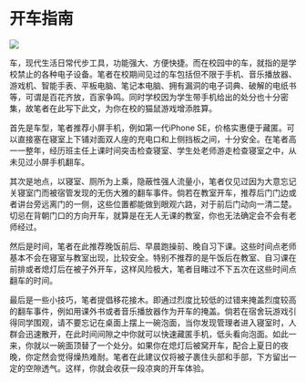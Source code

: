# 开车指南
![](https://img.shields.io/badge/Auther-wandleshen-blue.svg)

车，现代生活日常代步工具，功能强大、方便快捷。而在校园中的车，就指的是学校禁止的各种电子设备。笔者在校期间见过的车包括但不限于手机、音乐播放器、游戏机、智能手表、平板电脑、笔记本电脑、拥有漏洞的电子词典、破解的电纸书等，可谓是百花齐放，百家争鸣。同时学校因为学生带手机给出的处分也十分密集，故笔者在此写下此文，为你在校的猫鼠游戏增添胜算。

首先是车型，笔者推荐小屏手机，例如第一代iPhone SE，价格实惠便于藏匿。可以直接塞在寝室上下铺对面双人座的充电口和上侧挡板之间，十分安全。在笔者高一一整年，经历班主任上课时间突击检查寝室、学生处老师游走检查寝室之中，从未见过小屏手机翻车。

其次是地点，以寝室、厕所为上乘，隐蔽性强人流量小，笔者仅见过因为大意忘记关寝室门而被宿管发现的无伤大雅的翻车事件。倘若在教室开车，推荐后门门边或者讲台旁远离门的一侧，这些位置都能做到眼观六路，对于前后门动向一清二楚。切忌在背朝门口的方向开车，就算是在无人无课的教室，你也无法确定会不会有老师经过。

然后是时间，笔者在此推荐晚饭前后、早晨跑操前、晚自习下课。这些时间点老师基本不会在寝室与教室出现，比较安全。特别不推荐的是午饭后在教室、自习课在前排或者熄灯后在被子外开车，这样风险极大，笔者目睹过不下五次在这些时间点翻车的时间。

最后是一些小技巧，笔者提倡移花接木。即通过烈度比较低的过错来掩盖烈度较高的翻车事件，例如用课外书或者音乐播放器作为开车的掩盖。倘若在宿舍玩游戏引得同学围观，请不要忘记在桌面上摆上一碗泡面，当你发现管理者进入寝室时，人群会迅速散开，在此时间间隙之中你就可以快速藏匿手机，低头看向泡面。如此一来，你就以一碗面顶替了一个处分。如果你在熄灯后被窝开车，配合上夏日的夜晚，你定然会觉得燥热难耐。笔者在此建议仅将被子裹住头部和手部，下方留出一定的空隙透气。这样，你就会收获一段凉爽的开车体验。